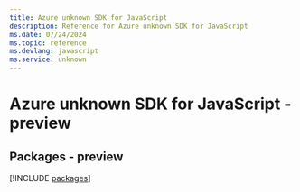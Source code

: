 ```yaml
---
title: Azure unknown SDK for JavaScript
description: Reference for Azure unknown SDK for JavaScript
ms.date: 07/24/2024
ms.topic: reference
ms.devlang: javascript
ms.service: unknown
---
```

# Azure unknown SDK for JavaScript - preview
## Packages - preview
[!INCLUDE [packages](unknown-index.md)]